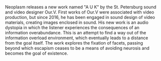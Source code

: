 Neoplasm releases a new work named "A U K" by the St. Petersburg sound and video designer Our.V. First works of Our.V were associated with video production, but since 2016, he has been engaged in sound design of video materials, creating images enclosed in sound. His new work is an audio dystopia in which the listener experiences the consequences of an information overabundance. This is an attempt to find a way out of the information overload environment, which eventually leads to a distance from the goal itself. The work explores the fixation of facets, passing beyond which escapism ceases to be a means of avoiding neurosis and becomes the goal of existence.
